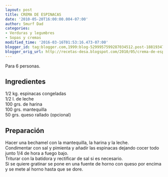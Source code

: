 ```yaml
---
layout: post
title: CREMA DE ESPINACAS
date: '2010-05-20T16:00:00.004-07:00'
author: Smurf Dad
categories:
- Verduras y legumbres
- Sopas y cremas
modified_time: '2016-03-16T01:53:16.473-07:00'
blogger_id: tag:blogger.com,1999:blog-5299957599287034512.post-1881934706618784044
blogger_orig_url: http://recetas-desa.blogspot.com/2010/05/crema-de-espinacas.html
---
```


Para 6 personas.<br><h2>Ingredientes</h2><p>1/2 kg. espinacas congeladas<br/>1/2 l. de leche<br/>100 grs. de harina<br/>100 grs. mantequilla<br/>50 grs. queso rallado (opcional)</p><h2>Preparaci&oacute;n</h2><p>Hacer una bechamel con la mantequilla, la harina y la leche.<br/>Condimentar con sal y pimienta y a&ntilde;adir las espinacas dejando cocer todo junto 1/4 de hora a fuego bajo.<br/>Triturar con la batidora y rectificar de sal si es necesario.<br/>Si se quiere gratinar se pone en una fuente de horno con queso por encima y se mete al horno hasta que se dore.</p>